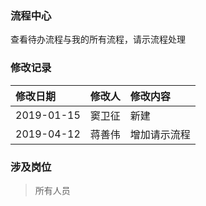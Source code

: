 ### 流程中心

查看待办流程与我的所有流程，请示流程处理

### 修改记录

| 修改日期 | 修改人 | 修改内容 |
| :--- | :--- | :--- |
| 2019-01-15 | 窦卫征 | 新建 |
| 2019-04-12 | 蒋善伟 | 增加请示流程 |

### 涉及岗位

> 所有人员



